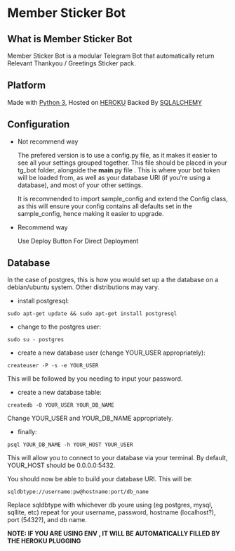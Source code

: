 # Member Sticker Bot

 ## What is Member Sticker Bot
Member Sticker Bot is a modular Telegram Bot that automatically return Relevant Thankyou / Greetings Sticker pack.
 ## Platform
Made with [Python 3](www.python.org), Hosted on [HEROKU](www.heroku.com) Backed By [SQLALCHEMY](www.sqlalchemy.org)
 ## Configuration
   - Not recommend way

      The prefered version is to use a config.py file, as it makes it easier to see all your settings grouped together. This file should be placed in your tg_bot folder, alongside the __main__.py file . This is where your bot token will be loaded from, as well as your database URI (if you're using a database), and most of your other settings.

      It is recommended to import sample_config and extend the Config class, as this will ensure your config contains all defaults set in the sample_config, hence making it easier to upgrade. 
   - Recommend way
     
      Use Deploy Button For Direct Deployment

 ## Database

In the case of postgres, this is how you would set up a the database on a debian/ubuntu system. Other distributions may vary.

- install postgresql:

`sudo apt-get update && sudo apt-get install postgresql`

- change to the postgres user:

`sudo su - postgres`

- create a new database user (change YOUR_USER appropriately):

`createuser -P -s -e YOUR_USER`

This will be followed by you needing to input your password.

- create a new database table:

`createdb -O YOUR_USER YOUR_DB_NAME`

Change YOUR_USER and YOUR_DB_NAME appropriately.

- finally:

`psql YOUR_DB_NAME -h YOUR_HOST YOUR_USER`

This will allow you to connect to your database via your terminal.
By default, YOUR_HOST should be 0.0.0.0:5432.

You should now be able to build your database URI. This will be:

`sqldbtype://username:pw@hostname:port/db_name`

Replace sqldbtype with whichever db youre using (eg postgres, mysql, sqllite, etc)
repeat for your username, password, hostname (localhost?), port (5432?), and db name.

**NOTE: IF YOU ARE USING ENV , IT WILL BE AUTOMATICALLY FILLED BY THE HEROKU PLUGGING**

